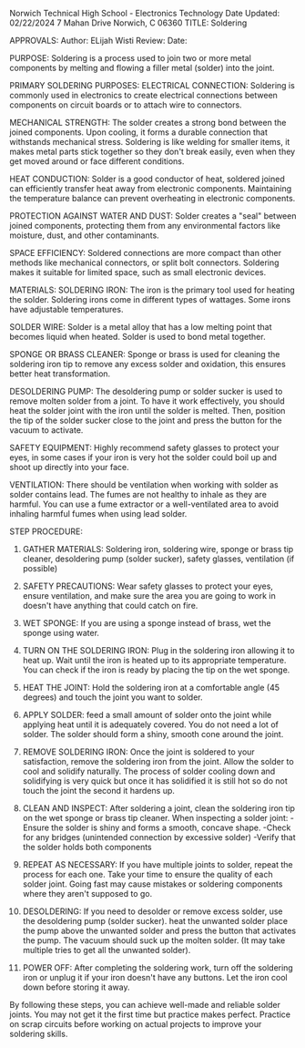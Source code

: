 Norwich Technical High School - Electronics Technology Date Updated: 02/22/2024 7 Mahan Drive Norwich, C 06360
TITLE: Soldering

APPROVALS: 
Author: ELijah Wisti
Review: Date: 

PURPOSE: 
Soldering is a process used to join two or more metal components by melting and flowing a filler metal (solder) into the joint. 

PRIMARY SOLDERING PURPOSES:
ELECTRICAL CONNECTION: Soldering is commonly used in electronics to create electrical connections between components on circuit boards or to attach wire to connectors. 

MECHANICAL STRENGTH: The solder creates a strong bond between the joined components. Upon cooling, it forms a durable connection that withstands mechanical stress. Soldering is like welding for smaller items, it makes metal parts stick together so they don't break easily, even when they get moved around or face different conditions. 

HEAT CONDUCTION: Solder is a good conductor of heat, soldered joined can efficiently transfer heat away from electronic components. Maintaining the temperature balance can prevent overheating in electronic components. 

PROTECTION AGAINST WATER AND DUST: Solder creates a "seal" between joined components, protecting them from any environmental factors like moisture, dust, and other contaminants. 

SPACE EFFICIENCY: Soldered connections are more compact than other methods like mechanical connectors, or split bolt connectors. Soldering makes it suitable for limited space, such as small electronic devices. 

MATERIALS: 
SOLDERING IRON: The iron is the primary tool used for heating the solder. Soldering irons come in different types of wattages. Some irons have adjustable temperatures.

SOLDER WIRE: Solder is a metal alloy that has a low melting point that becomes liquid when heated. Solder is used to bond metal together.

SPONGE OR BRASS CLEANER: Sponge or brass is used for cleaning the soldering iron tip to remove any excess solder and oxidation, this ensures better heat transformation. 

DESOLDERING PUMP: The desoldering pump or solder sucker is used to remove molten solder from a joint. To have it work effectively, you should heat the solder joint with the iron until the solder is melted. Then, position the tip of the solder sucker close to the joint and press the button for the vacuum to activate. 

SAFETY EQUIPMENT: Highly recommend safety glasses to protect your eyes, in some cases if your iron is very hot the solder could boil up and shoot up directly into your face. 

VENTILATION: There should be ventilation when working with solder as solder contains lead. The fumes are not healthy to inhale as they are harmful. You can use a fume extractor or a well-ventilated area to avoid inhaling harmful fumes when using lead solder.

STEP PROCEDURE: 
1) GATHER MATERIALS: Soldering iron, soldering wire, sponge or brass tip cleaner, desoldering pump (solder sucker), safety glasses, ventilation (if possible)

2) SAFETY PRECAUTIONS: Wear safety glasses to protect your eyes, ensure ventilation, and make sure the area you are going to work in doesn't have anything that could catch on fire.

3) WET SPONGE: If you are using a sponge instead of brass, wet the sponge using water. 

4) TURN ON THE SOLDERING IRON: Plug in the soldering iron allowing it to heat up. Wait until the iron is heated up to its appropriate temperature. You can check if the iron is ready by placing the tip on the wet sponge. 

5) HEAT THE JOINT: Hold the soldering iron at a comfortable angle (45 degrees) and touch the joint you want to solder. 

6) APPLY SOLDER: feed a small amount of solder onto the joint while applying heat until it is adequately covered. You do not need a lot of solder. The solder should form a shiny, smooth cone around the joint.

7) REMOVE SOLDERING IRON: Once the joint is soldered to your satisfaction, remove the soldering iron from the joint. Allow the solder to cool and solidify naturally. The process of solder cooling down and solidifying is very quick but once it has solidified it is still hot so do not touch the joint the second it hardens up. 

8) CLEAN AND INSPECT: After soldering a joint, clean the soldering iron tip on the wet sponge or brass tip cleaner.
When inspecting a solder joint: 
-Ensure the solder is shiny and forms a smooth, concave shape.
-Check for any bridges (unintended connection by excessive solder) 
-Verify that the solder holds both components

9) REPEAT AS NECESSARY: If you have multiple joints to solder, repeat the process for each one. Take your time to ensure the quality of each solder joint. Going fast may cause mistakes or soldering components where they aren't supposed to go. 

10) DESOLDERING: If you need to desolder or remove excess solder, use the desoldering pump (solder sucker). heat the unwanted solder place the pump above the unwanted solder and press the button that activates the pump. The vacuum should suck up the molten solder. (It may take multiple tries to get all the unwanted solder). 

11) POWER OFF: After completing the soldering work, turn off the soldering iron or unplug it if your iron doesn't have any buttons. Let the iron cool down before storing it away. 

By following these steps, you can achieve well-made and reliable solder joints. You may not get it the first time but practice makes perfect. Practice on scrap circuits before working on actual projects to improve your soldering skills. 
